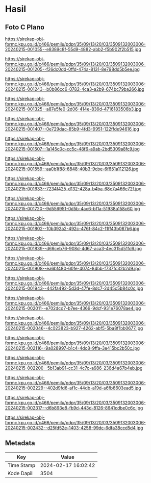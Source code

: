 # Hasil

## Foto C Plano

https://sirekap-obj-formc.kpu.go.id/c466/pemilu/pdpr/35/09/13/20/03/3509132003006-20240215-001055--e8389c8f-55d9-4882-abb2-f5b902f2b515.jpg

https://sirekap-obj-formc.kpu.go.id/c466/pemilu/pdpr/35/09/13/20/03/3509132003006-20240215-001205--f26dc0dd-0ffd-474a-8131-8e798dd5b5ee.jpg

https://sirekap-obj-formc.kpu.go.id/c466/pemilu/pdpr/35/09/13/20/03/3509132003006-20240215-001243--b0b86cc6-0782-4ca3-a2b9-674bc79ba266.jpg

https://sirekap-obj-formc.kpu.go.id/c466/pemilu/pdpr/35/09/13/20/03/3509132003006-20240215-001325--a87e5fe0-2d06-414e-839d-4716183506b3.jpg

https://sirekap-obj-formc.kpu.go.id/c466/pemilu/pdpr/35/09/13/20/03/3509132003006-20240215-001407--0e729dac-85b9-4fd3-9951-122ffde94616.jpg

https://sirekap-obj-formc.kpu.go.id/c466/pemilu/pdpr/35/09/13/20/03/3509132003006-20240215-001507--1a145c0c-cc5c-48f6-a9ab-2bd5309a8fc9.jpg

https://sirekap-obj-formc.kpu.go.id/c466/pemilu/pdpr/35/09/13/20/03/3509132003006-20240215-001559--aa0b1f88-6848-40b3-9cbe-6f651a112126.jpg

https://sirekap-obj-formc.kpu.go.id/c466/pemilu/pdpr/35/09/13/20/03/3509132003006-20240215-001633--7234f425-d132-428a-b4ba-68e7a466e72f.jpg

https://sirekap-obj-formc.kpu.go.id/c466/pemilu/pdpr/35/09/13/20/03/3509132003006-20240215-001720--9d556951-0d5b-4ac6-bf1a-51938a158c60.jpg

https://sirekap-obj-formc.kpu.go.id/c466/pemilu/pdpr/35/09/13/20/03/3509132003006-20240215-001802--10b392a2-492c-476f-84c2-11ff43b087b6.jpg

https://sirekap-obj-formc.kpu.go.id/c466/pemilu/pdpr/35/09/13/20/03/3509132003006-20240215-001839--d66ceb76-908d-4d67-aca3-4ec315d51fd6.jpg

https://sirekap-obj-formc.kpu.go.id/c466/pemilu/pdpr/35/09/13/20/03/3509132003006-20240215-001908--ea6bf480-60fe-4074-84bb-f737fc32b2d9.jpg

https://sirekap-obj-formc.kpu.go.id/c466/pemilu/pdpr/35/09/13/20/03/3509132003006-20240215-001943--442fa492-5d3d-47fe-8dc7-2d45c5b84c0c.jpg

https://sirekap-obj-formc.kpu.go.id/c466/pemilu/pdpr/35/09/13/20/03/3509132003006-20240215-002011--e702dcd7-b7ee-4369-9dcf-931e76078ae4.jpg

https://sirekap-obj-formc.kpu.go.id/c466/pemilu/pdpr/35/09/13/20/03/3509132003006-20240215-002046--4c023823-b927-4262-abf5-5ba8f1bb0677.jpg

https://sirekap-obj-formc.kpu.go.id/c466/pemilu/pdpr/35/09/13/20/03/3509132003006-20240215-002116--9a028997-b1c4-4dc8-9ffa-3e415bc2b50c.jpg

https://sirekap-obj-formc.kpu.go.id/c466/pemilu/pdpr/35/09/13/20/03/3509132003006-20240215-002200--5b13ab91-cc31-4c7c-a986-236d4a67b4eb.jpg

https://sirekap-obj-formc.kpu.go.id/c466/pemilu/pdpr/35/09/13/20/03/3509132003006-20240215-002229--402d9fd6-af1c-44db-a19d-a6fb6603ead5.jpg

https://sirekap-obj-formc.kpu.go.id/c466/pemilu/pdpr/35/09/13/20/03/3509132003006-20240215-002317--d6b893e8-fb9d-443d-8126-8641cdbe0c6c.jpg

https://sirekap-obj-formc.kpu.go.id/c466/pemilu/pdpr/35/09/13/20/03/3509132003006-20240215-002432--d25fd52e-1403-4258-99dc-6dfa38ccd5d4.jpg


## Metadata

| Key        | Value               |
| ---------- | ------------------- |
| Time Stamp | 2024-02-17 16:02:42 |
| Kode Dapil | 3504                |



